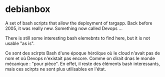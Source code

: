 # debianbox

A set of bash scripts that allow the deployment of targapp.
Back before 2005, it was really new. Something now called Devops ...

There is still some interesting bash elemebnts to find here, but it is not usable "as is".

Ce sont des scirpts Bash d'une époque héroïque où le cloud n'avait pas de nom et où Devops n'existait pas encore.
Comme on dirait dnas le monde mécanique : "pour pièce". En effet, il reste des éléments bash interessants, mais ces scirpts ne sont plus utilisables en l'état.
